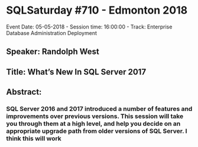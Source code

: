 # SQLSaturday #710 - Edmonton 2018
Event Date: 05-05-2018 - Session time: 16:00:00 - Track: Enterprise Database Administration  Deployment
## Speaker: Randolph West
## Title: What’s  New In SQL Server 2017
## Abstract:
### SQL Server 2016 and 2017 introduced a number of features and improvements over previous versions. This session will take you through them at a high level, and help you decide on an appropriate upgrade path from older versions of SQL Server. I think this will work
